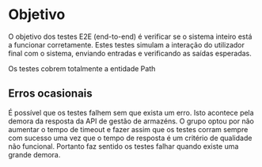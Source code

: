 # Objetivo
O objetivo dos testes E2E (end-to-end) é verificar se o sistema inteiro está a funcionar corretamente. Estes testes simulam a interação do utilizador final com o sistema, enviando entradas e verificando as saídas esperadas.

Os testes cobrem totalmente a entidade Path
## Erros ocasionais
É possível que os testes falhem sem que exista um erro. Isto acontece pela demora da resposta da API de gestão de armazéns. O grupo optou por não aumentar o tempo de timeout e fazer assim que os testes corram sempre com sucesso uma vez que o tempo de resposta é um critério de qualidade não funcional. Portanto faz sentido os testes falhar quando existe uma grande demora.